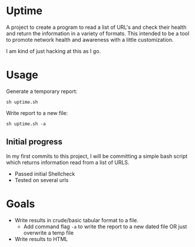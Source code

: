 # Uptime

A project to create a program to read a list of URL's and check their health and return the information in a variety of formats. This intended to be a tool to promote network health and awareness with a little customization.

I am kind of just hacking at this as I go.

# Usage

Generate a temporary report:

`sh uptime.sh`

Write report to a new file:

`sh uptime.sh -a`

## Initial progress

In my first commits to this project, I will be committing a simple bash script which returns information read from a list of URLS.

 * Passed initial Shellcheck
 * Tested on several urls

# Goals

* Write results in crude/basic tabular format to a file.
    *   Add command flag `-a` to write the report to a new dated file OR just overwrite a temp file
* Write results to HTML
